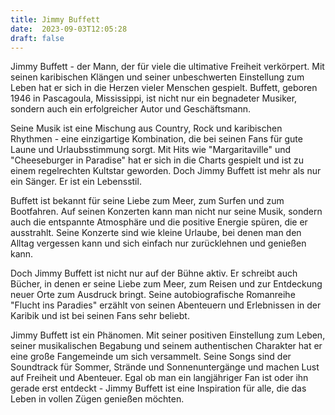```yaml
---
title: Jimmy Buffett
date:  2023-09-03T12:05:28
draft: false
---
```


Jimmy Buffett - der Mann, der für viele die ultimative Freiheit verkörpert. Mit seinen karibischen Klängen und seiner unbeschwerten Einstellung zum Leben hat er sich in die Herzen vieler Menschen gespielt. Buffett, geboren 1946 in Pascagoula, Mississippi, ist nicht nur ein begnadeter Musiker, sondern auch ein erfolgreicher Autor und Geschäftsmann.

Seine Musik ist eine Mischung aus Country, Rock und karibischen Rhythmen - eine einzigartige Kombination, die bei seinen Fans für gute Laune und Urlaubsstimmung sorgt. Mit Hits wie "Margaritaville" und "Cheeseburger in Paradise" hat er sich in die Charts gespielt und ist zu einem regelrechten Kultstar geworden. Doch Jimmy Buffett ist mehr als nur ein Sänger. Er ist ein Lebensstil.

Buffett ist bekannt für seine Liebe zum Meer, zum Surfen und zum Bootfahren. Auf seinen Konzerten kann man nicht nur seine Musik, sondern auch die entspannte Atmosphäre und die positive Energie spüren, die er ausstrahlt. Seine Konzerte sind wie kleine Urlaube, bei denen man den Alltag vergessen kann und sich einfach nur zurücklehnen und genießen kann.

Doch Jimmy Buffett ist nicht nur auf der Bühne aktiv. Er schreibt auch Bücher, in denen er seine Liebe zum Meer, zum Reisen und zur Entdeckung neuer Orte zum Ausdruck bringt. Seine autobiografische Romanreihe "Flucht ins Paradies" erzählt von seinen Abenteuern und Erlebnissen in der Karibik und ist bei seinen Fans sehr beliebt.

Jimmy Buffett ist ein Phänomen. Mit seiner positiven Einstellung zum Leben, seiner musikalischen Begabung und seinem authentischen Charakter hat er eine große Fangemeinde um sich versammelt. Seine Songs sind der Soundtrack für Sommer, Strände und Sonnenuntergänge und machen Lust auf Freiheit und Abenteuer. Egal ob man ein langjähriger Fan ist oder ihn gerade erst entdeckt - Jimmy Buffett ist eine Inspiration für alle, die das Leben in vollen Zügen genießen möchten.